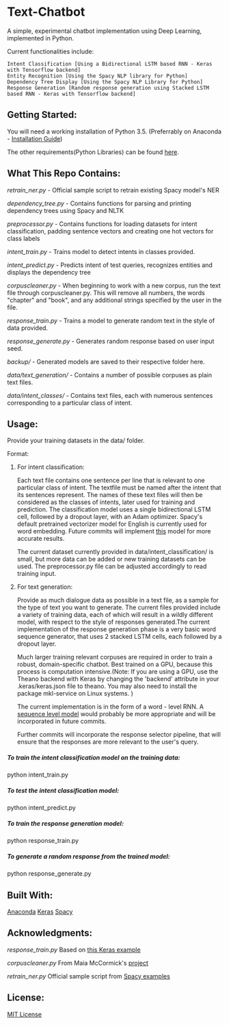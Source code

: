 # Text-Chatbot

A simple, experimental chatbot implementation using Deep Learning, implemented in Python.

Current functionalities include:

    Intent Classification [Using a Bidirectional LSTM based RNN - Keras with Tensorflow backend]
    Entity Recognition [Using the Spacy NLP library for Python]
    Dependency Tree Display [Using the Spacy NLP Library for Python]
    Response Generation [Random response generation using Stacked LSTM based RNN - Keras with Tensorflow backend]
    
## Getting Started:

   You will need a working installation of Python 3.5. (Preferrably on Anaconda - [Installation Guide](https://docs.continuum.io/anaconda/install/))
   
   The other requirements(Python Libraries) can be found [here](./requirements.md).

## What This Repo Contains:

_retrain_ner.py_ - Official sample script to retrain existing Spacy model's NER

_dependency_tree.py_ - Contains functions for parsing and printing dependency trees using Spacy and NLTK

_preprocessor.py_ -  Contains functions for loading datasets for intent classification, padding sentence vectors and creating one hot vectors for class labels

_intent_train.py_ - Trains model to detect intents in classes provided.

_intent_predict.py_ - Predicts intent of test queries, recognizes entities and displays the dependency tree

_corpuscleaner.py_ - When beginning to work with a new corpus, run the text file through corpuscleaner.py. This will remove all 
                     numbers, the words "chapter" and "book", and any additional strings specified by the user in the file.

_response_train.py_ - Trains a model to generate random text in the style of data provided. 

_response_generate.py_ - Generates random response based on user input seed.

_backup/_ - Generated models are saved to their respective folder here.

_data/text_generation/_ - Contains a number of possible corpuses as plain text files.

_data/intent_classes/_ - Contains text files, each with numerous sentences corresponding to a particular class of intent. 

## Usage:

Provide your training datasets in the data/ folder.

Format: 

1. For intent classification:

    Each text file contains one sentence per line that is relevant to one particular class of intent. The textfile must be named after the intent that its sentences represent. The names of these text files will then be considered as the classes of intents, later used for training and prediction. The classification model uses a single bidirectional LSTM cell, followed by a dropout layer, with an Adam optimizer. Spacy's default pretrained vectorizer model for English is currently used for word embedding. Future commits will implement [this](https://github.com/explosion/sense2vec) model for more accurate results. 
    
    The current dataset currently provided in data/intent_classification/ is small, but more data can be added or new training datasets can be used. The preprocessor.py file can be adjusted accordingly to read training input.

2. For text generation:

    Provide as much dialogue data as possible in a text file, as a sample for the type of text you want to generate.
    The current files provided include a variety of training data, each of which will result in a wildly different model, with respect to the style of responses generated.The current implementation of the response generation phase is a very basic word sequence generator, that uses 2 stacked LSTM cells, each followed by a dropout layer.
    
    Much larger training relevant corpuses are required in order to train a robust, domain-specific chatbot. Best trained on a GPU, because this process is computation intensive.(Note: If you are using a GPU, use the Theano backend with Keras by changing the 'backend' attribute in your .keras/keras.json file to theano. You may also need to install the package mkl-service on Linux systems. )
    
    The current implementation is in the form of a word - level RNN. A [sequence level model](http://suriyadeepan.github.io/2016-06-28-easy-seq2seq/) would probably be more appropriate and will be incorporated in future commits.
    
    Further commits will incorporate the response selector pipeline, that will ensure that the responses are more relevant to the user's query.
    
##### To train the intent classification model on the training data:

python intent_train.py

##### To test the intent classification model:

python intent_predict.py

##### To train the response generation model:

python response_train.py

##### To generate a _random_ response from the trained model:

python response_generate.py
    
## Built With:

   [Anaconda](https://docs.continuum.io/anaconda/install/)     [Keras](https://github.com/fchollet/keras/tree/master/docs)     [Spacy](https://spacy.io/)
   
## Acknowledgments:
   _response_train.py_ 
    Based on [this Keras example](https://github.com/fchollet/keras/blob/master/examples/lstm_text_generation.py)
    
   _corpuscleaner.py_ 
    From Maia McCormick's [project](https://github.com/maiamcc/markovgen)
    
   _retrain_ner.py_
    Official sample script from [Spacy examples](https://github.com/explosion/spacy/blob/master/examples/training/train_new_entity_type.py)

## License:

[MIT License](./LICENSE)
